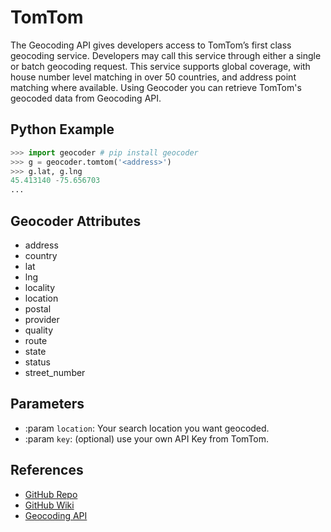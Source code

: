 # TomTom

The Geocoding API gives developers access to TomTom’s first class geocoding service.
Developers may call this service through either a single or batch geocoding request.
This service supports global coverage, with house number level matching in over 50 countries,
and address point matching where available.
Using Geocoder you can retrieve TomTom's geocoded data from Geocoding API.

## Python Example

```python
>>> import geocoder # pip install geocoder
>>> g = geocoder.tomtom('<address>')
>>> g.lat, g.lng
45.413140 -75.656703
...
```

## Geocoder Attributes

* address
* country
* lat
* lng
* locality
* location
* postal
* provider
* quality
* route
* state
* status
* street_number

## Parameters

* :param ``location``: Your search location you want geocoded.
* :param ``key``: (optional) use your own API Key from TomTom.

## References

* [GitHub Repo](https://github.com/DenisCarriere/geocoder)
* [GitHub Wiki](https://github.com/DenisCarriere/geocoder/wiki)
* [Geocoding API](http://developer.tomtom.com/products/geocoding_api)
